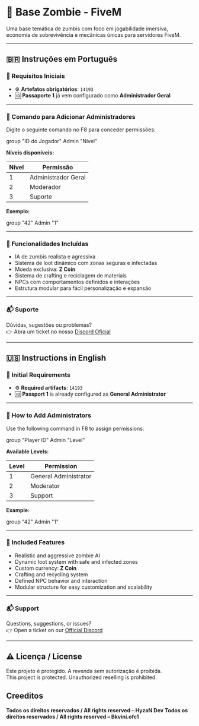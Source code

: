 # 🧟 Base Zombie - FiveM

Uma base temática de zumbis com foco em jogabilidade imersiva, economia de sobrevivência e mecânicas únicas para servidores FiveM.

---

## 🇧🇷 Instruções em Português

### 📌 Requisitos Iniciais

- ⚙️ **Artefatos obrigatórios**: `14193`
- 🆔 **Passaporte 1** já vem configurado como **Administrador Geral**

---

### 👑 Comando para Adicionar Administradores

Digite o seguinte comando no F8 para conceder permissões:


group "ID do Jogador" Admin "Nível"


**Níveis disponíveis:**

| Nível | Permissão             |
|-------|------------------------|
| 1     | Administrador Geral   |
| 2     | Moderador             |
| 3     | Suporte               |

**Exemplo:**

group "42" Admin "1"


---

### 🧰 Funcionalidades Incluídas

- IA de zumbis realista e agressiva
- Sistema de loot dinâmico com zonas seguras e infectadas
- Moeda exclusiva: **Z Coin**
- Sistema de crafting e reciclagem de materiais
- NPCs com comportamentos definidos e interações
- Estrutura modular para fácil personalização e expansão

---

### 📬 Suporte

Dúvidas, sugestões ou problemas?  
👉 Abra um ticket no nosso [Discord Oficial](https://discord.gg/EhPWJh9H4D)

---

## 🇺🇸 Instructions in English

### 📌 Initial Requirements

- ⚙️ **Required artifacts**: `14193`
- 🆔 **Passport 1** is already configured as **General Administrator**

---

### 👑 How to Add Administrators

Use the following command in F8 to assign permissions:

group "Player ID" Admin "Level"


**Available Levels:**

| Level | Permission            |
|-------|------------------------|
| 1     | General Administrator |
| 2     | Moderator             |
| 3     | Support               |

**Example:**

group "42" Admin "1"


---

### 🧰 Included Features

- Realistic and aggressive zombie AI
- Dynamic loot system with safe and infected zones
- Custom currency: **Z Coin**
- Crafting and recycling system
- Defined NPC behavior and interaction
- Modular structure for easy customization and scalability

---

### 📬 Support

Questions, suggestions, or issues?  
👉 Open a ticket on our [Official Discord](https://discord.gg/fivecommunity)

---

## ⚠️ Licença / License

Este projeto é protegido. A revenda sem autorização é proibida.  
This project is protected. Unauthorized reselling is prohibited.



## Creeditos

**Todos os direitos reservados / All rights reserved – HyzaN Dev**
**Todos os direitos reservados / All rights reserved – Bkvini.ofc1**
